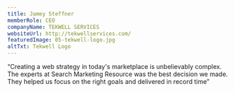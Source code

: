```yaml
---
title: Jamey Steffner
memberRole: CEO
companyName: TEKWELL SERVICES
websiteUrl: http://tekwellservices.com/
featuredImage: 05-tekwell-logo.jpg
altTxt: Tekwell Logo
---
```


“Creating a web strategy in today's marketplace is unbelievably complex. The experts at Search Marketing Resource was the best decision we made. They helped us focus on the right goals and delivered in record time”

